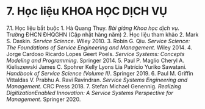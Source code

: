 # 7. Học liệu KHOA HỌC DỊCH VỤ
7.1. Học liệu bắt buộc 1. Hà Quang Thụy. *Bài giảng Khoa học dịch vụ*. Trường ĐHCN ĐHQGHN (Cập nhật hàng năm) 2. Học liệu tham khảo 2. Mark S. Daskin. *Service Science*. Wiley 2010. 3. Robin G. Qiu. *Service Science: The Foundations of Service Engineering and Management*. Wiley 2014. 4. Jorge Cardoso Ricardo Lopes Geert Poels. *Service Systems: Concepts Modeling and Programming*. Springer 2014. 5. Paul P. Maglio Cheryl A. Kieliszewski James C. Spohrer Kelly Lyons Lia Patrício Yuriko Sawatani. *Handbook of Service Science (Volume II)*. Springer 2019. 6. Paul M. Griffin Vittaldas V. Prabhu A. Ravi Ravindran. *Service Systems Engineering and Management*. CRC Press 2018. 7. Stefan Michael Genennig. *Realizing DigitizationEnabled Innovation: A Service Systems Perspective for Management*. Springer 2020.
